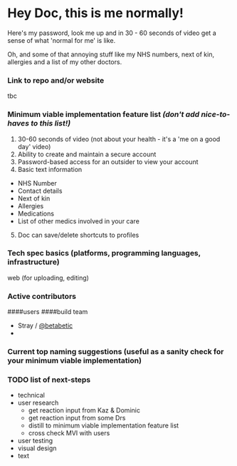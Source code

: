 Hey Doc, this is me normally!
=========

Here's my password, look me up and in 30 - 60 seconds of video get a sense of what 'normal for me' is like.

Oh, and some of that annoying stuff like my NHS numbers, next of kin, allergies and a list of my other doctors.

### Link to repo and/or website
tbc

### Minimum viable implementation feature list _(don't add nice-to-haves to this list!)_
1. 30-60 seconds of video (not about your health - it's a 'me on a good day' video)
2. Ability to create and maintain a secure account
3. Password-based access for an outsider to view your account
4. Basic text information
  - NHS Number
  - Contact details
  - Next of kin
  - Allergies
  - Medications
  - List of other medics involved in your care
5. Doc can save/delete shortcuts to profiles

### Tech spec basics (platforms, programming languages, infrastructure)
web (for uploading, editing)

### Active contributors
####users
####build team
  - Stray / [@betabetic](http://www.twitter.com/betabetic)
  - 
### Current top naming suggestions (useful as a sanity check for your minimum viable implementation)

### TODO list of next-steps
- technical
- user research
  - get reaction input from Kaz & Dominic
  - get reaction input from some Drs
  - distill to minimum viable implementation feature list
  - cross check MVI with users
- user testing
- visual design
- text
